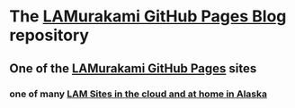 # The [LAMurakami GitHub Pages Blog](https://blog.lamurakami.com) repository
## One of the [LAMurakami GitHub Pages](https://github.lamurakami.com) sites
### one of many [LAM Sites in the cloud and at home in Alaska](http://sites.lamurakami.com)
